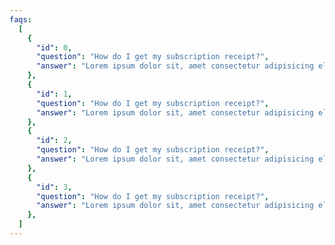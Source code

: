 ```yaml
---
faqs:
  [
    {
      "id": 0,
      "question": "How do I get my subscription receipt?",
      "answer": "Lorem ipsum dolor sit, amet consectetur adipisicing elit. Consequatur sed blanditiis aut hic iusto laborum corporis, accusantium illum vel dicta temporibus animi ipsum quam quidem rerum voluptatibus nihil id asperiores!",
    },
    {
      "id": 1,
      "question": "How do I get my subscription receipt?",
      "answer": "Lorem ipsum dolor sit, amet consectetur adipisicing elit. Consequatur sed blanditiis aut hic iusto laborum corporis, accusantium illum vel dicta temporibus animi ipsum quam quidem rerum voluptatibus nihil id asperiores!",
    },
    {
      "id": 2,
      "question": "How do I get my subscription receipt?",
      "answer": "Lorem ipsum dolor sit, amet consectetur adipisicing elit. Consequatur sed blanditiis aut hic iusto laborum corporis, accusantium illum vel dicta temporibus animi ipsum quam quidem rerum voluptatibus nihil id asperiores!",
    },
    {
      "id": 3,
      "question": "How do I get my subscription receipt?",
      "answer": "Lorem ipsum dolor sit, amet consectetur adipisicing elit. Consequatur sed blanditiis aut hic iusto laborum corporis, accusantium illum vel dicta temporibus animi ipsum quam quidem rerum voluptatibus nihil id asperiores!",
    },
  ]
---
```

